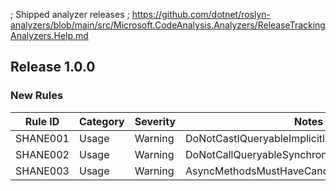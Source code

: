 ; Shipped analyzer releases
; https://github.com/dotnet/roslyn-analyzers/blob/main/src/Microsoft.CodeAnalysis.Analyzers/ReleaseTrackingAnalyzers.Help.md

## Release 1.0.0

### New Rules

Rule ID | Category | Severity | Notes
--------|----------|----------|--------------------
SHANE001 | Usage | Warning | DoNotCastIQueryableImplicitlyAnalyzer
SHANE002 | Usage | Warning | DoNotCallQueryableSynchronousMethodsAnalyzer
SHANE003 | Usage | Warning | AsyncMethodsMustHaveCancellationTokenAnalyzer
